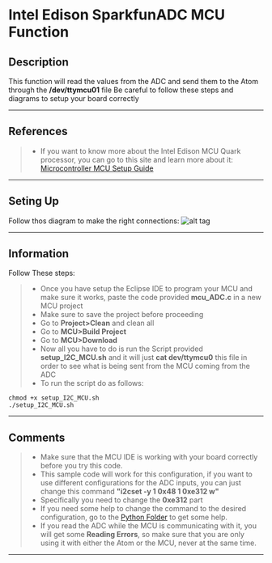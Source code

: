 Intel Edison SparkfunADC MCU Function
===================

Description
-------------
This function will read the values from the ADC and send them to the Atom through the **/dev/ttymcu01** file
Be careful to follow these steps and diagrams to setup your board correctly

----------

References
-------------
> - If you want to know more about the Intel Edison MCU Quark processor, you can go to this site and learn more about it: [Microcontroller MCU Setup Guide](https://software.intel.com/en-us/creating-applications-with-mcu-sdk-for-intel-edison-board)

----------

Seting Up
-------------
Follow thos diagram to make the right connections:
![alt tag](https://github.com/humberto-garza/SparkFunEdisonADC/blob/master/Diagrams/Sketch_MCU_ADC.jpg)

----------

Information
-------------
Follow These steps:
> - Once you have setup the Eclipse IDE to program your MCU and make sure it works, paste the code provided **mcu_ADC.c** in a new MCU project
> - Make sure to save the project before proceeding 
> - Go to **Project>Clean** and clean all
> - Go to **MCU>Build Project**
> - Go to **MCU>Download**
> - Now all you have to do is run the Script provided **setup_I2C_MCU.sh** and it will just **cat dev/ttymcu0** this file in order to see what is being sent from the MCU coming from the ADC
> - To run the script do as follows:

```
chmod +x setup_I2C_MCU.sh
./setup_I2C_MCU.sh
```

----------

Comments
-------------
> - Make sure that the MCU IDE is working with your board correctly before you try this code.
> - This sample code will work for this configuration, if you want to use different configurations for the ADC inputs, you can just change this command **"i2cset -y 1 0x48 1 0xe312 w"** 
> - Specifically you need to change the **0xe312** part
> - If you need some help to change the command to the desired configuration, go to the  [Python Folder](https://github.com/humberto-garza/SparkFunEdisonADC/tree/master/python) to get some help.
> - If you read the ADC while the MCU is communicating with it, you will get some **Reading Errors**, so make sure that you are only using it with either the Atom or the MCU, never at the same time.

----------
